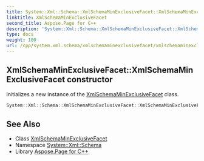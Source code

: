 ```yaml
---
title: System::Xml::Schema::XmlSchemaMinExclusiveFacet::XmlSchemaMinExclusiveFacet constructor
linktitle: XmlSchemaMinExclusiveFacet
second_title: Aspose.Page for C++
description: 'System::Xml::Schema::XmlSchemaMinExclusiveFacet::XmlSchemaMinExclusiveFacet constructor. Initializes a new instance of the XmlSchemaMinExclusiveFacet class in C++.'
type: docs
weight: 100
url: /cpp/system.xml.schema/xmlschemaminexclusivefacet/xmlschemaminexclusivefacet/
---
```

## XmlSchemaMinExclusiveFacet::XmlSchemaMinExclusiveFacet constructor


Initializes a new instance of the [XmlSchemaMinExclusiveFacet](../) class.

```cpp
System::Xml::Schema::XmlSchemaMinExclusiveFacet::XmlSchemaMinExclusiveFacet()
```

## See Also

* Class [XmlSchemaMinExclusiveFacet](../)
* Namespace [System::Xml::Schema](../../)
* Library [Aspose.Page for C++](../../../)
